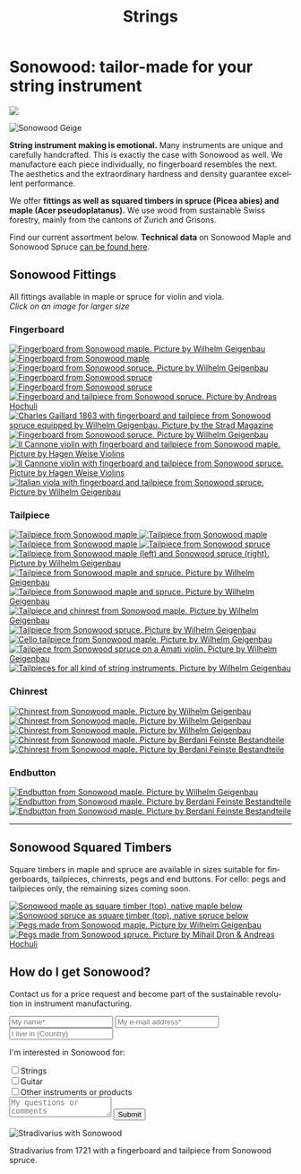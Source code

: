 ﻿---
lang: en
title: 'Strings'
order: 1
---

<div class="full-width-kenburns">
<div class="wrap-bg-image">

# Sonowood: tailor-made for your string instrument

![](/assets/images/arrow-d-white.svg)

</div>
<img srcset="/assets/images/Sonowood_1_Tropical_Wood_Tropenholz_Ersatz_Replacement_Alternative_Sonowood_Ebenholz_Rosewood_Grenadill_SwissWoodSolutions_Klimaschutz_Violin_Guitar_Viola.jpg"
     src="/assets/images/sonowood_cover.jpg" alt="Sonowood Geige">
</div>

<div class="full-width-grey">
<div class="wrap -cols2">

**String instrument making is emotional.** Many instruments are unique and carefully handcrafted. This is exactly the case with Sonowood as well. We manufacture each piece individually, no fingerboard resembles the next. The aesthetics and the extraordinary hardness and density guarantee excellent performance.

We offer **fittings as well as squared timbers in spruce (Picea abies) and maple (Acer pseudoplatanus).** We use wood from sustainable Swiss forestry, mainly from the cantons of Zurich and Grisons.

Find our current assortment below. **Technical data** on Sonowood Maple and Sonowood Spruce <a href="/en/sonowood/#technicaldata">can be found here</a>.

</div>
</div>

<div class="full-width">
<div class="wrap">

## Sonowood Fittings

All fittings available in maple or spruce for violin and viola. <br/>
*Click on an image for larger size*

### Fingerboard

<div class="picturegallery">
  <a href="/assets/images/strings/sonowood_fingerboard_maple1.jpg">
    <img src="/assets/images/strings/sonowood_fingerboard_maple1.jpg" alt="Fingerboard from Sonowood maple. Picture by Wilhelm Geigenbau">
  </a>
  <a href="/assets/images/strings/sonowood_fingerboard_maple2.jpg">
    <img src="/assets/images/strings/sonowood_fingerboard_maple2_thumb.jpg" alt="Fingerboard from Sonowood maple">
  </a>
  <a href="/assets/images/strings/sonowood_fingerboard_spruce1.jpg">
    <img src="/assets/images/strings/sonowood_fingerboard_spruce1_thumb.jpg" alt="Fingerboard from Sonowood spruce. Picture by Wilhelm Geigenbau">
  </a>
  <a href="/assets/images/strings/sonowood_fingerboard_spruce4.jpg">
    <img src="/assets/images/strings/sonowood_fingerboard_spruce4_thumb.jpg" alt="Fingerboard from Sonowood spruce">
  </a>
  <a href="/assets/images/strings/sonowood_fingerboard_spruce3.jpg">
    <img src="/assets/images/strings/sonowood_fingerboard_spruce3_thumb.jpg" alt="Fingerboard from Sonowood spruce">
  </a>
  <a href="/assets/images/strings/sonowood_fingerboard_spruce_hochuli.jpg">
    <img src="/assets/images/strings/sonowood_fingerboard_spruce_hochuli.jpg" alt="Fingerboard and tailpiece from Sonowood spruce. Picture by Andreas Hochuli">
  </a>
  <a href="/assets/images/strings/sonowood_fingerboard_spruce_gaillard.JPG">
    <img src="/assets/images/strings/sonowood_fingerboard_spruce_gaillard.JPG" alt="Charles Gaillard 1863 with fingerboard and tailpiece from Sonowood spruce equipped by Wilhelm Geigenbau. Picture by the Strad Magazine">
  </a>
  <a href="/assets/images/strings/sonowood_fingerboard_spruce_wilhelm.jpg">
    <img src="/assets/images/strings/sonowood_fingerboard_spruce_wilhelm.jpg" alt="Fingerboard from Sonowood spruce. Picture by Wilhelm Geigenbau">
  </a>
  <a href="/assets/images/strings/sonowood_hagenweiseahorn.JPG">
    <img src="/assets/images/strings/sonowood_hagenweiseahorn.JPG" alt="Il Cannone violin with fingerboard and tailpiece from Sonowood maple. Picture by Hagen Weise Violins">
  </a>
  <a href="/assets/images/strings/sonowood_hagenweisefichte.jpg">
    <img src="/assets/images/strings/sonowood_hagenweisefichte.jpg" alt="Il Cannone violin with fingerboard and tailpiece from Sonowood spruce. Picture by Hagen Weise Violins">
  </a>
  <a href="/assets/images/strings/sonowood_fingerboard_spruce_viola.jpg">
    <img src="/assets/images/strings/sonowood_fingerboard_spruce_viola.jpg" alt="Italian viola with fingerboard and tailpiece from Sonowood spruce. Picture by Wilhelm Geigenbau">
  </a>
</div>

### Tailpiece

<div class="picturegallery">
  <a href="/assets/images/strings/sonowood_tailpiece_maple2.jpg">
    <img src="/assets/images/strings/sonowood_tailpiece_maple2_thumb.jpg" alt="Tailpiece from Sonowood maple">
  </a>
  <a href="/assets/images/strings/sonowood_tailpiece_maple3.jpg">
    <img src="/assets/images/strings/sonowood_tailpiece_maple3_thumb.jpg" alt="Tailpiece from Sonowood maple">
  </a>
  <a href="/assets/images/strings/sonowood_tailpiece_maple4.jpg">
    <img src="/assets/images/strings/sonowood_tailpiece_maple4_thumb.jpg" alt="Tailpiece from Sonowood maple">
  </a>
  <a href="/assets/images/strings/sonowood_tailpiece_spruce2.jpg">
    <img src="/assets/images/strings/sonowood_tailpiece_spruce2_thumb.jpg" alt="Tailpiece from Sonowood spruce">
  </a>   
  <a href="/assets/images/strings/sonowood_tailpiece.jpg">
    <img src="/assets/images/strings/sonowood_tailpiece.jpg" alt="Tailpiece from Sonowood maple (left) and Sonowood spruce (right). Picture by Wilhelm Geigenbau">
  </a>   
  <a href="/assets/images/strings/sonowood_tailpiece_spruce_auslage.JPG">
    <img src="/assets/images/strings/sonowood_tailpiece_spruce_auslage.JPG" alt="Tailpiece from Sonowood maple and spruce. Picture by Wilhelm Geigenbau">
  </a>  
  <a href="/assets/images/strings/sonowood_tailpiece_spruce_kranz.JPG">
    <img src="/assets/images/strings/sonowood_tailpiece_spruce_kranz.JPG" alt="Tailpiece from Sonowood maple and spruce. Picture by Wilhelm Geigenbau">
  </a>
  <a href="/assets/images/strings/sonowood_tailpiece_maple1.jpg">
    <img src="/assets/images/strings/sonowood_tailpiece_maple1_thumb.jpg" alt="Tailpiece and chinrest from Sonowood maple. Picture by Wilhelm Geigenbau">
  </a>
  <a href="/assets/images/strings/sonowood_tailpiece_spruce1.jpg">
    <img src="/assets/images/strings/sonowood_tailpiece_spruce1_thumb.jpg" alt="Tailpiece from Sonowood spruce. Picture by Wilhelm Geigenbau">
  </a>
  <a href="/assets/images/strings/sonowood_tailpiece_maple_cello.JPG">
    <img src="/assets/images/strings/sonowood_tailpiece_maple_cello.JPG" alt="Cello tailpiece from Sonowood maple. Picture by Wilhelm Geigenbau">
  </a>   
  <a href="/assets/images/strings/sonowood_tailpiece_spruce_amati.jpg">
    <img src="/assets/images/strings/sonowood_tailpiece_spruce_amati.jpg" alt="Tailpiece from Sonowood spruce on a Amati violin. Picture by Wilhelm Geigenbau">
  </a>
  <a href="/assets/images/strings/sonowood_tailpiece_sizes.jpg">
    <img src="/assets/images/strings/sonowood_tailpiece_sizes.jpg" alt="Tailpieces for all kind of string instruments. Picture by Wilhelm Geigenbau">
  </a>    
</div>

### Chinrest

<div class="picturegallery">
  <a href="/assets/images/strings/sonowood_chinrest_maple1.jpg">
    <img src="/assets/images/strings/sonowood_chinrest_maple1_thumb.jpg" alt="Chinrest from Sonowood maple. Picture by Wilhelm Geigenbau">
  </a>
  <a href="/assets/images/strings/sonowood_chinrest_maple2.jpg">
    <img src="/assets/images/strings/sonowood_chinrest_maple2_thumb.jpg" alt="Chinrest from Sonowood maple. Picture by Wilhelm Geigenbau">
  </a>
  <a href="/assets/images/strings/sonowood_chinrest_maple3.jpg">
    <img src="/assets/images/strings/sonowood_chinrest_maple3_thumb.jpg" alt="Chinrest from Sonowood maple. Picture by Wilhelm Geigenbau">
  </a>
  <a href="/assets/images/strings/sonowood_chinrest_maple4.jpg">
    <img src="/assets/images/strings/sonowood_chinrest_maple4.jpg" alt="Chinrest from Sonowood maple. Picture by Berdani Feinste Bestandteile">
  </a>
  <a href="/assets/images/strings/sonowood_chinrest_maple5.jpg">
    <img src="/assets/images/strings/sonowood_chinrest_maple5.jpg" alt="Chinrest from Sonowood maple. Picture by Berdani Feinste Bestandteile">
  </a>
</div>

### Endbutton

<div class="picturegallery">
  <a href="/assets/images/strings/sonowood_endbutton_maple1.jpg">
    <img src="/assets/images/strings/sonowood_endbutton_maple1_thumb.jpg" alt="Endbutton from Sonowood maple. Picture by Wilhelm Geigenbau">
  </a>
  <a href="/assets/images/strings/sonowood_endbutton_maple2.jpg">
    <img src="/assets/images/strings/sonowood_endbutton_maple2.jpg" alt="Endbutton from Sonowood maple. Picture by Berdani Feinste Bestandteile">
  </a>
  <a href="/assets/images/strings/sonowood_endbutton_maple3.jpg">
    <img src="/assets/images/strings/sonowood_endbutton_maple3.jpg" alt="Endbutton from Sonowood maple. Picture by Berdani Feinste Bestandteile">
  </a>
</div>

---

## Sonowood Squared Timbers
Square timbers in maple and spruce are available in sizes suitable for fingerboards, tailpieces, chinrests, pegs and end buttons. For cello: pegs and tailpieces only, the remaining sizes coming soon.

<div class="picturegallery">
  <a href="/assets/images/strings/sonowood_timber_ahorn.jpg">
    <img src="/assets/images/strings/sonowood_timber_ahorn_thumb.jpg" alt="Sonowood maple as square timber (top), native maple below">
  </a>
  <a href="/assets/images/strings/sonowood_timber_spruce.jpg">
    <img src="/assets/images/strings/sonowood_timber_spruce_thumb.jpg" alt="Sonowood spruce as square timber (top), native spruce below">
  </a>
  <a href="/assets/images/strings/sonowood_pegs_maple1.jpg">
    <img src="/assets/images/strings/sonowood_pegs_maple1_thumb.jpg" alt="Pegs made from Sonowood maple. Picture by Wilhelm Geigenbau">
  </a>
  <a href="/assets/images/strings/sonowood_pegs_spruce1.jpg">
    <img src="/assets/images/strings/sonowood_pegs_spruce1_thumb.jpg" alt="Pegs made from Sonowood spruce. Picture by Mihail Dron & Andreas Hochuli">
  </a>  
</div>

</div>
</div>

<div class="full-width-grey">
<div class="wrap">

## How do I get Sonowood?

Contact us for a price request and become part of the sustainable revolution in instrument manufacturing.

  <script type="text/javascript">var submitted=false;</script>
  <iframe name="hidden_iframe" id="hidden_iframe" style="display:none;" onload="if(submitted)  {window.location='';}"></iframe>

  <form class="form" action="https://docs.google.com/forms/d/e/1FAIpQLScmllSAdsWOnOCcoBK-MsPOgC_icTCNbm0XAqzfv1LYG1xaHw/formResponse" target="hidden_iframe" onsubmit="return confirm('Thank you for your interest! We will get in touch as soon as possible')">
    <input type="text" name="entry.1998489538" class="input-line" placeholder="My name*" required minlength="2">
    <input type="email" name="entry.913371209" class="input-line" required minlength="3" placeholder="My e-mail address*">
    <input type="text" name="entry.14292811" class="input-line" placeholder="I live in (Country)" required minlength="2">
    <p>I'm interested in Sonowood for:</p>
    <div class="checkbox-wrapper">
      <input type="checkbox" name="entry.812095084" id="instrument-strings" value="strings"><label class="checkbox-label" for="instrument-strings">Strings</label>
    </div>
    <div class="checkbox-wrapper">
      <input type="checkbox" name="entry.812095084" id="instrument-guitar" value="guitar"><label class="checkbox-label" for="instrument-guitar">Guitar</label>
    </div>
    <div class="checkbox-wrapper">
      <input type="checkbox" name="entry.812095084" id="instrument-other" value="other"><label class="checkbox-label" for="instrument-other">Other instruments or products</label>
    </div>
    <textarea name="entry.1789398419" class="input-field" placeholder="My questions or comments"></textarea>
    <input type="hidden" name="entry.298481630" value="EN">
    <button type="submit" class="form-submit">Submit</button>
</form>

</div>
</div>

<div class="full-width">
<div class="wrap">

<img src="/assets/images/News_4_Stradivarius_Stradivari_Geige_Griffbrett_Violin_Fingerboard_Tropical_Wood_Tropenholz_Ersatz_Replacement_Alternative_Sonowood_Swiss_Ebony_Ebony_Ebenholz.jpeg"
     src="/assets/images/News_4_Stradivarius_Stradivari_Geige_Griffbrett_Violin_Fingerboard_Tropical_Wood_Tropenholz_Ersatz_Replacement_Alternative_Sonowood_Swiss_Ebony_Ebony_Ebenholz.jpeg" alt="Stradivarius with Sonowood">
<figcaption>Stradivarius from 1721 with a fingerboard and tailpiece from Sonowood spruce.</figcaption>

</div>
</div>

<script src="/assets/js/jquery.min.js"></script>
<script src="/assets/lightgallery/js/lightgallery.min.js"></script>
<script src="/assets/lightgallery/js/lg-zoom.min.js"></script>
<script src="/assets/lightgallery/js/lg-thumbnail.min.js"></script>
<script src="/assets/lightgallery/js/lg-share.min.js"></script>
<script type="text/javascript">
  $(".picturegallery").lightGallery({
      download: false,
      googlePlus: false,
    });
</script>
